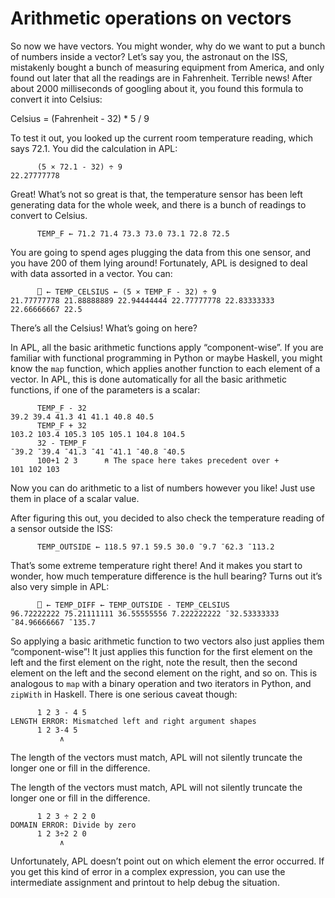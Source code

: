 # Arithmetic operations on vectors

So now we have vectors. You might wonder, why do we want to put a bunch of numbers inside a vector? Let’s say you, the astronaut on the ISS, mistakenly bought a bunch of measuring equipment from America, and only found out later that all the readings are in Fahrenheit. Terrible news! After about 2000 milliseconds of googling about it, you found this formula to convert it into Celsius:

Celsius = (Fahrenheit - 32) * 5 / 9

To test it out, you looked up the current room temperature reading, which says 72.1. You did the calculation in APL:

```apl
      (5 × 72.1 - 32) ÷ 9
22.27777778
```

Great! What’s not so great is that, the temperature sensor has been left generating data for the whole week, and there is a bunch of readings to convert to Celsius.

```apl
      TEMP_F ← 71.2 71.4 73.3 73.0 73.1 72.8 72.5
```

You are going to spend ages plugging the data from this one sensor, and you have 200 of them lying around! Fortunately, APL is designed to deal with data assorted in a vector. You can:

```apl
      ⎕ ← TEMP_CELSIUS ← (5 × TEMP_F - 32) ÷ 9
21.77777778 21.88888889 22.94444444 22.77777778 22.83333333 22.66666667 22.5
```

There’s all the Celsius! What’s going on here?

In APL, all the basic arithmetic functions apply “component-wise”. If you are familiar with functional programming in Python or maybe Haskell, you might know the `map` function, which applies another function to each element of a vector. In APL, this is done automatically for all the basic arithmetic functions, if one of the parameters is a scalar:

```apl
      TEMP_F - 32
39.2 39.4 41.3 41 41.1 40.8 40.5
      TEMP_F + 32
103.2 103.4 105.3 105 105.1 104.8 104.5
      32 - TEMP_F
¯39.2 ¯39.4 ¯41.3 ¯41 ¯41.1 ¯40.8 ¯40.5
      100+1 2 3      ⍝ The space here takes precedent over +
101 102 103
```

Now you can do arithmetic to a list of numbers however you like! Just use them in place of a scalar value.

After figuring this out, you decided to also check the temperature reading of a sensor outside the ISS:

```apl
      TEMP_OUTSIDE ← 118.5 97.1 59.5 30.0 ¯9.7 ¯62.3 ¯113.2
```

That’s some extreme temperature right there! And it makes you start to wonder, how much temperature difference is the hull bearing? Turns out it’s also very simple in APL:

```apl
      ⎕ ← TEMP_DIFF ← TEMP_OUTSIDE - TEMP_CELSIUS
96.72222222 75.21111111 36.55555556 7.222222222 ¯32.53333333 ¯84.96666667 ¯135.7
```

So applying a basic arithmetic function to two vectors also just applies them “component-wise”! It just applies this function for the first element on the left and the first element on the right, note the result, then the second element on the left and the second element on the right, and so on. This is analogous to `map` with a binary operation and two iterators in Python, and `zipWith` in Haskell. There is one serious caveat though:

```apl
      1 2 3 - 4 5
LENGTH ERROR: Mismatched left and right argument shapes
      1 2 3-4 5
           ∧
```

The length of the vectors must match, APL will not silently truncate the longer one or fill in the difference.

The length of the vectors must match, APL will not silently truncate the longer one or fill in the difference.

```apl
      1 2 3 ÷ 2 2 0
DOMAIN ERROR: Divide by zero
      1 2 3÷2 2 0
           ∧
```

Unfortunately, APL doesn’t point out on which element the error occurred. If you get this kind of error in a complex expression, you can use the intermediate assignment and printout to help debug the situation.